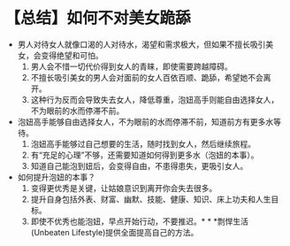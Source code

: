 # 【总结】如何不对美女跪舔

-   男人对待女人就像口渴的人对待水，渴望和需求极大，但如果不擅长吸引美女，会变得绝望和可怕。
    1.  男人会不惜一切代价得到女人的青睐，即使需要跨越障碍。
    2.  不擅长吸引美女的男人会对面前的女人百依百顺、跪舔，希望她不会离开。
    3.  这种行为反而会导致失去女人，降低尊重，泡妞高手则能自由选择女人，不为眼前的水而停滞不前。
-   泡妞高手能够自由选择女人，不为眼前的水而停滞不前，知道前方有更多水等待。
    1.  泡妞高手能够过自己想要的生活，随时找到女人，然后继续旅程。
    2.  有“充足的心理”不够，还需要知道如何得到更多水（泡妞的本事）。
    3.  知道自己能泡到妞后，会变得自由，不患得患失，更吸引女人。
-   如何提升泡妞的本事？
    1.  变得更优秀是关键，让姑娘意识到离开你会失去很多。
    2.  提升自身包括外表、财富、幽默、技能、健康、知识、床上功夫和人生目标。
    3.  即使不优秀也能泡妞，早点开始行动，不要推迟。* * *剽悍生活(Unbeaten Lifestyle)提供全面提高自己的方法。